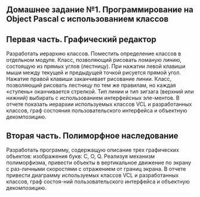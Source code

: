 ## Домашнее задание №1. Программирование на Object Pascal с использованием классов

## Первая часть. Графический редактор

Разработать иерархию классов. Поместить определение классов в отдельном модуле.
Класс, позволяющий рисовать ломаную линию, состоящую из прямых углов (лестницу). При нажатии левой клавиши мыши между текущей и предыдущей точкой рисуется прямой угол. Нажатие правой клавиши заканчивает рисование линии.
Класс, позволяющий рисовать лестницу по тем же правилам, но каждая «ступень» оканчивается стрелкой.
Тип линии и тип зигзага (верхний или нижний) выбирать с использованием интерфейсных эле-ментов.
В отчете показать иерархии используемых классов VCL и разработанных классов, граф состояния пользовательского интерфейса и объектную декомпозицию.

## Вторая часть. Полиморфное наследование

Разработать программу, содержащую описание трех графических объектов: 
изображения букв: С, О, Q.
Реализуя механизм полиморфизма, привести объекты в вертикальное движение по экрану с раз-личными скоростями с отражением от границ экрана.
В отчете привести диаграмму используемых классов VCL и разработанных классов, граф состоя-ний пользовательского интерфейса и объектную декомпозицию.
